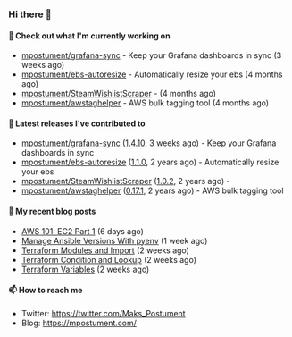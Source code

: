 ### Hi there 👋

#### 👷 Check out what I'm currently working on

- [mpostument/grafana-sync](https://github.com/mpostument/grafana-sync) - Keep your Grafana dashboards in sync (3 weeks ago)
- [mpostument/ebs-autoresize](https://github.com/mpostument/ebs-autoresize) - Automatically resize your ebs (4 months ago)
- [mpostument/SteamWishlistScraper](https://github.com/mpostument/SteamWishlistScraper) -  (4 months ago)
- [mpostument/awstaghelper](https://github.com/mpostument/awstaghelper) - AWS bulk tagging tool (4 months ago)

#### 🔭 Latest releases I've contributed to

- [mpostument/grafana-sync](https://github.com/mpostument/grafana-sync) ([1.4.10](https://github.com/mpostument/grafana-sync/releases/tag/1.4.10), 3 weeks ago) - Keep your Grafana dashboards in sync
- [mpostument/ebs-autoresize](https://github.com/mpostument/ebs-autoresize) ([1.1.0](https://github.com/mpostument/ebs-autoresize/releases/tag/1.1.0), 2 years ago) - Automatically resize your ebs
- [mpostument/SteamWishlistScraper](https://github.com/mpostument/SteamWishlistScraper) ([1.0.2](https://github.com/mpostument/SteamWishlistScraper/releases/tag/1.0.2), 2 years ago) - 
- [mpostument/awstaghelper](https://github.com/mpostument/awstaghelper) ([0.17.1](https://github.com/mpostument/awstaghelper/releases/tag/0.17.1), 2 years ago) - AWS bulk tagging tool

#### 📜 My recent blog posts

- [AWS 101: EC2 Part 1](https://mpostument.com/2022/09/22/aws-101-ec2-part-1/) (6 days ago)
- [Manage Ansible Versions With pyenv](https://mpostument.com/2022/09/19/manage-ansible-versions-with-tfenv/) (1 week ago)
- [Terraform Modules and Import](https://mpostument.com/2022/09/14/terraform-modules-and-import/) (2 weeks ago)
- [Terraform Condition and Lookup](https://mpostument.com/2022/09/11/terraform-condition-and-lookup/) (2 weeks ago)
- [Terraform Variables](https://mpostument.com/2022/09/09/terraform-variables/) (2 weeks ago)

#### 📫 How to reach me

- Twitter: https://twitter.com/Maks_Postument
- Blog: https://mpostument.com/
